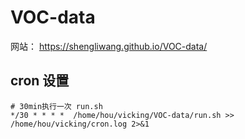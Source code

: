 # VOC-data
网站： <https://shengliwang.github.io/VOC-data/>

## cron 设置
```
# 30min执行一次 run.sh 
*/30 * * * *  /home/hou/vicking/VOC-data/run.sh >> /home/hou/vicking/cron.log 2>&1
```
